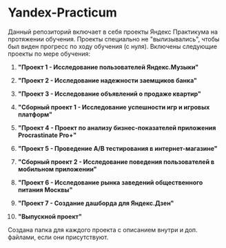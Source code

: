 # Yandex-Practicum

Данный репозиторий включает в себя проекты Яндекс Практикума на протяжении обучения. Проекты специально не "вылизывались", чтобы был виден прогресс по ходу обучения (с нуля). Включены следующие проекты по мере обучения:

1. **"Проект 1 - Исследование пользователей Яндекс.Музыки"**

2. **"Проект 2 - Исследование надежности заемщиков банка"**

3. **"Проект 3 - Исследование объявлений о продаже квартир"**

4. **"Сборный проект 1 - Исследование успешности игр и игровых платформ"**

5. **"Проект 4 - Проект по анализу бизнес-показателей приложения Procrastinate Pro+"**

6. **"Проект 5 - Проведение A/B тестирования в интернет-магазине"**

7. **"Сборный проект 2 - Исследование поведения пользователей в мобильном приложении"**

8. **"Проект 6 - Исследование рынка заведений общественного питания Москвы"**

9. **"Проект 7 - Создание дашборда для Яндекс.Дзен"**

10. **"Выпускной проект"**

Создана папка для каждого проекта с описанием внутри и доп. файлами, если они присутствуют.
